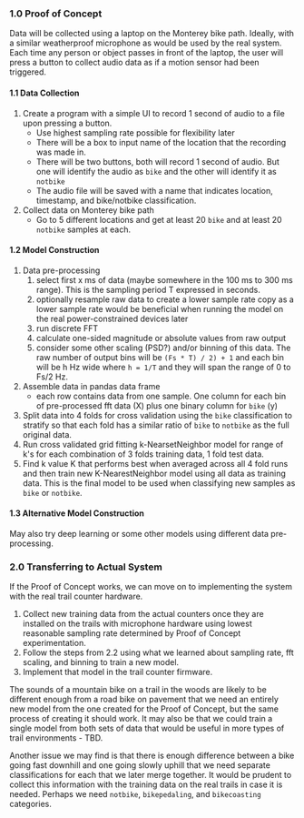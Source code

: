 ### 1.0 Proof of Concept
Data will be collected using a laptop on the Monterey bike path. Ideally, with a similar weatherproof microphone as would be used by the real system. Each time any person or object passes in front of the laptop, the user will press a button to collect audio data as if a motion sensor had been triggered.

#### 1.1 Data Collection
1. Create a program with a simple UI to record 1 second of audio to a file upon pressing a button.
    * Use highest sampling rate possible for flexibility later
    * There will be a box to input name of the location that the recording was made in.
    * There will be two buttons, both will record 1 second of audio. But one will identify the audio as `bike` and the other will identify it as `notbike`
    * The audio file will be saved with a name that indicates location, timestamp, and bike/notbike classification.
1. Collect data on Monterey bike path
    * Go to 5 different locations and get at least 20 `bike` and at least 20 `notbike` samples at each.

#### 1.2 Model Construction
1. Data pre-processing
    1. select first x ms of data (maybe somewhere in the 100 ms to 300 ms range). This is the sampling period T expressed in seconds.
    1. optionally resample raw data to create a lower sample rate copy as a lower sample rate would be beneficial when running the model on the real power-constrained devices later
    1. run discrete FFT
    1. calculate one-sided magnitude or absolute values from raw output
    1. consider some other scaling (PSD?) and/or binning of this data. The raw number of output bins will be `(Fs * T) / 2) + 1` and each bin will be h Hz wide where `h = 1/T` and they will span the range of 0 to Fs/2 Hz.
1. Assemble data in pandas data frame
    * each row contains data from one sample. One column for each bin of pre-processed fft data (X) plus one binary column for `bike` (y)
1. Split data into 4 folds for cross validation using the `bike` classification to stratify so that each fold has a similar ratio of `bike` to `notbike` as the full original data.
1. Run cross validated grid fitting k-NearsetNeighbor model for range of k's for each combination of 3 folds training data, 1 fold test data.
1. Find k value K that performs best when averaged across all 4 fold runs and then train new K-NearestNeighbor model using all data as training data. This is the final model to be used when classifying new samples as `bike` or `notbike`.

#### 1.3 Alternative Model Construction
May also try deep learning or some other models using different data pre-processing.

### 2.0 Transferring to Actual System
If the Proof of Concept works, we can move on to implementing the system with the real trail counter hardware.

1. Collect new training data from the actual counters once they are installed on the trails with microphone hardware using lowest reasonable sampling rate determined by Proof of Concept experimentation.
1. Follow the steps from 2.2 using what we learned about sampling rate, fft scaling, and binning to train a new model.
1. Implement that model in the trail counter firmware.

 The sounds of a mountain bike on a trail in the woods are likely to be different enough from a road bike on pavement that we need an entirely new model from the one created for the Proof of Concept, but the same process of creating it should work. It may also be that we could train a single model from both sets of data that would be useful in more types of trail environments - TBD.

 Another issue we may find is that there is enough difference between a bike going fast downhill and one going slowly uphill that we need separate classifications for each that we later merge together. It would be prudent to collect this information with the training data on the real trails in case it is needed. Perhaps we need `notbike`, `bikepedaling`, and `bikecoasting` categories.